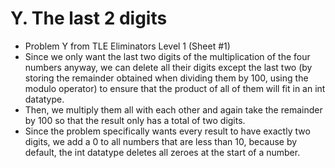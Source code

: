 # Y. The last 2 digits

* Problem Y from TLE Eliminators Level 1 (Sheet #1)
* Since we only want the last two digits of the multiplication of the four numbers anyway, we can delete all their digits except the last two (by storing the remainder obtained when dividing them by 100, using the modulo operator) to ensure that the product of all of them will fit in an int datatype.
* Then, we multiply them all with each other and again take the remainder by 100 so that the result only has a total of two digits.
* Since the problem specifically wants every result to have exactly two digits, we add a 0 to all numbers that are less than 10, because by default, the int datatype deletes all zeroes at the start of a number.